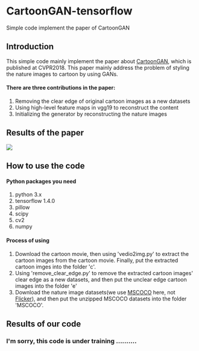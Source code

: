 # CartoonGAN-tensorflow
Simple code implement the paper of CartoonGAN

## Introduction
This simple code mainly implement the paper about [CartoonGAN](http://openaccess.thecvf.com/content_cvpr_2018/papers/Chen_CartoonGAN_Generative_Adversarial_CVPR_2018_paper.pdf), which is published at CVPR2018. This paper mainly address the problem of styling the nature images to cartoon by using GANs.

#### There are three contributions in the paper:
1. Removing the clear edge of original cartoon images as a new datasets
2. Using high-level feature maps in vgg19 to reconstruct the content
3. Initializing the generator by reconstructing the nature images

## Results of the paper
![](https://github.com/MingtaoGuo/CartoonGAN-tensorflow/blob/master/images/paperresult.jpg)

## How to use the code
#### Python packages you need
1. python 3.x
2. tensorflow 1.4.0
3. pillow
4. scipy
5. cv2
6. numpy
#### Process of using
1. Download the cartoon movie, then using 'vedio2img.py' to extract the cartoon images from the cartoon movie. Finally, put the extracted cartoon imges into the folder 'c'.
2. Using 'remove_clear_edge.py' to remove the extracted cartoon images' clear edge as a new datasets, and then put the unclear edge cartoon images into the folder 'e'
3. Download the nature image datasets(we use [MSCOCO](http://images.cocodataset.org/zips/train2017.zip) here, not [Flicker](https://www.flickr.com/photos/tags/flicker/)), and then put the unzipped MSCOCO datasets into the folder 'MSCOCO'.
## Results of our code 
### I'm sorry, this code is under training ..........

